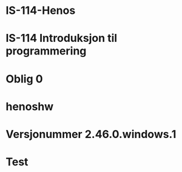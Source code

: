 # IS-114-Henos
# IS-114 Introduksjon til programmering
# Oblig 0
# henoshw
# Versjonummer 2.46.0.windows.1
# Test